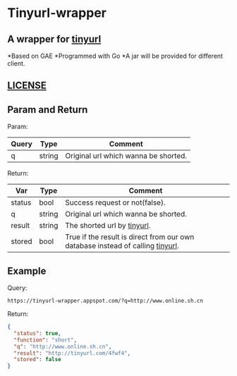 Tinyurl-wrapper
=============

A wrapper for [tinyurl](http://www.tinyurl.com)
-------

*Based on GAE
*Programmed with Go
*A jar will be provided for different client.


[LICENSE](https://github.com/XinyueZ/tinyurl-wrapper/blob/master/LICENSE)
-------

Param and Return
-------

Param:

Query   |Type       |Comment
--------|---------|---------
q       |string  |Original url which wanna be shorted.

Return:

Var      |Type     |Comment
---------|---------|---------
status   |bool     |Success request or not(false). 
q        |string   |Original url which wanna be shorted.
result   |string   |The shorted url by [tinyurl](http://www.tinyurl.com).
stored   |bool     |True if the result is direct from our own database instead of calling [tinyurl](http://www.tinyurl.com).


Example  
-------

Query:

```
https://tinyurl-wrapper.appspot.com/?q=http://www.online.sh.cn
```

Return:

```json
{
  "status": true,
  "function": "short",
  "q": "http://www.online.sh.cn",
  "result": "http://tinyurl.com/4fwf4",
  "stored": false
}
```
